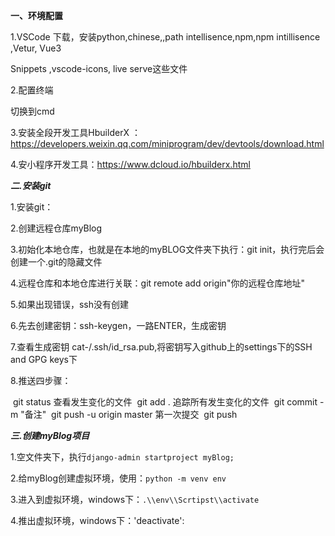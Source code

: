 **一、环境配置**

1.VSCode 下载，安装python,chinese,,path intellisence,npm,npm intillisence  ,Vetur, Vue3

Snippets ,vscode-icons, live serve这些文件

2.配置终端

切换到cmd

3.安装全段开发工具HbuilderX ：https://developers.weixin.qq.com/miniprogram/dev/devtools/download.html

4.安小程序开发工具：https://www.dcloud.io/hbuilderx.html



***二.安装git***

1.安装git：

2.创建远程仓库myBlog

3.初始化本地仓库，也就是在本地的myBLOG文件夹下执行：git init，执行完后会创建一个.git的隐藏文件

4.远程仓库和本地仓库进行关联：git remote add origin"你的远程仓库地址"

5.如果出现错误，ssh没有创建

6.先去创建密钥：ssh-keygen，一路ENTER，生成密钥

7.查看生成密钥 cat-/.ssh/id_rsa.pub,将密钥写入github上的settings下的SSH and GPG keys下

8.推送四步骤：

​    git status   查看发生变化的文件
​    git add .  追踪所有发生变化的文件
​    git  commit -m "备注"
​    git push -u origin master   第一次提交
​    git push





***三.创建myBlog项目***

1.空文件夹下，执行`django-admin startproject myBlog;`

2.给myBlog创建虚拟环境，使用：`python -m venv env`

3.进入到虚拟环境，windows下：`.\\env\\Scrtipst\\activate`

4.推出虚拟环境，windows下：'deactivate':


